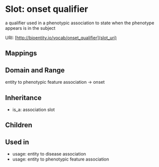 # Slot: onset qualifier


a qualifier used in a phenotypic association to state when the phenotype appears is in the subject

URI: [http://bioentity.io/vocab/onset_qualifier](slot_uri)
## Mappings

## Domain and Range

entity to phenotypic feature association -> onset
## Inheritance

 *  is_a: association slot
## Children

## Used in

 *  usage: entity to disease association
 *  usage: entity to phenotypic feature association
